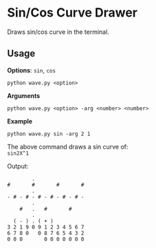 # Sin/Cos Curve Drawer
Draws sin/cos curve in the terminal.

## Usage
**Options**:
`sin`, `cos`

```
python wave.py <option>
```

**Arguments**
```
python wave.py <option> -arg <number> <number>
```

**Example**
```
python wave.py sin -arg 2 1
```

The above command draws a sin curve of:  
`sin2X^1`  

Output:
```
        .                
#       #       #       #
        .                
- # - # - # - # - # - # -
        .                
    #   .   #       #    
        .                
  ( - ) . ( + )          
3 2 1 9 0 9 1 2 3 4 5 6 7
6 7 8 0   0 8 7 6 5 4 3 2
0 0 0       0 0 0 0 0 0 0
```
